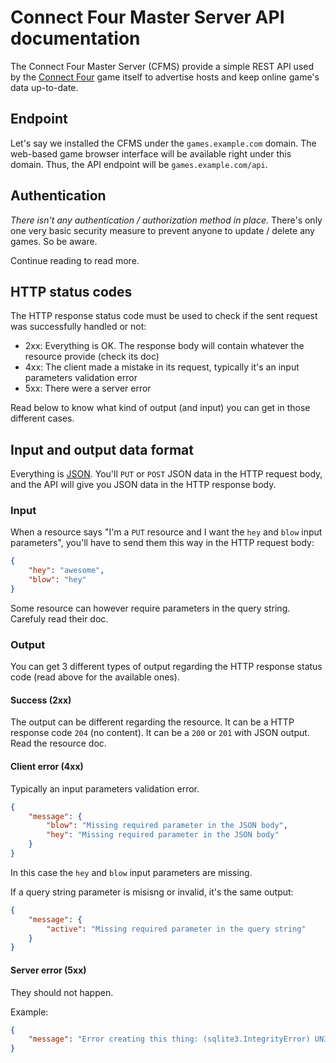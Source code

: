 # Connect Four Master Server API documentation

The Connect Four Master Server (CFMS) provide a simple REST API used by the [Connect Four](https://github.com/EpocDotFr/connectfour)
game itself to advertise hosts and keep online game's data up-to-date.

## Endpoint

Let's say we installed the CFMS under the `games.example.com` domain. The web-based game browser
interface will be available right under this domain. Thus, the API endpoint will be `games.example.com/api`.

## Authentication

*There isn't any authentication / authorization method in place.* There's only one very basic security
measure to prevent anyone to update / delete any games. So be aware.

Continue reading to read more.

## HTTP status codes

The HTTP response status code must be used to check if the sent request was successfully handled or not:

  - 2xx: Everything is OK. The response body will contain whatever the resource provide (check its doc)
  - 4xx: The client made a mistake in its request, typically it's an input parameters validation error
  - 5xx: There were a server error

Read below to know what kind of output (and input) you can get in those different cases.

## Input and output data format

Everything is [JSON](https://en.wikipedia.org/wiki/JSON). You'll `PUT` or `POST` JSON data in the HTTP
request body, and the API will give you JSON data in the HTTP response body.

### Input

When a resource says "I'm a `PUT` resource and I want the `hey` and `blow` input parameters", you'll
have to send them this way in the HTTP request body:

```json
{
    "hey": "awesome",
    "blow": "hey"
}
```

Some resource can however require parameters in the query string. Carefuly read their doc.

### Output

You can get 3 different types of output regarding the HTTP response status code (read above for the
available ones).

#### Success (2xx)

The output can be different regarding the resource. It can be a HTTP response code `204` (no content).
It can be a `200` or `201` with JSON output. Read the resource doc.

#### Client error (4xx)

Typically an input parameters validation error.

```json
{
    "message": {
        "blow": "Missing required parameter in the JSON body",
        "hey": "Missing required parameter in the JSON body"
    }
}
```

In this case the `hey` and `blow` input parameters are missing.

If a query string parameter is misisng or invalid, it's the same output:

```json
{
    "message": {
        "active": "Missing required parameter in the query string"
    }
}
```

#### Server error (5xx)

They should not happen.

Example:

```json
{
    "message": "Error creating this thing: (sqlite3.IntegrityError) UNIQUE constraint failed: thing.thingy"
}
```